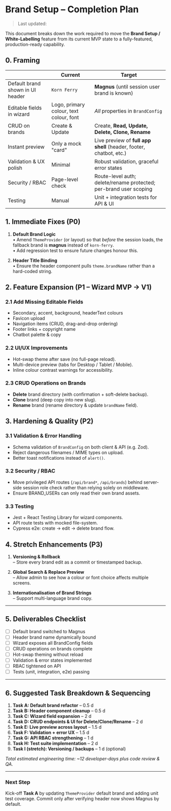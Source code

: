 # Brand Setup – Completion Plan

> Last updated: <!-- TODO: date will be filled automatically by author on commit -->

This document breaks down the work required to move the **Brand Setup / White-Labelling** feature from its current MVP state to a fully-featured, production-ready capability.

## 0. Framing

|                                  | Current                                 | Target                                                             |
| -------------------------------- | --------------------------------------- | ------------------------------------------------------------------ |
| Default brand shown in UI header | `Korn Ferry`                            | **Magnus** (until session user brand is known)                     |
| Editable fields in wizard        | Logo, primary colour, text colour, font | _All_ properties in `BrandConfig`                                  |
| CRUD on brands                   | Create & Update                         | Create, **Read, Update, Delete, Clone, Rename**                    |
| Instant preview                  | Only a mock "card"                      | Live preview of **full app shell** (header, footer, chatbot, etc.) |
| Validation & UX polish           | Minimal                                 | Robust validation, graceful error states                           |
| Security / RBAC                  | Page-level check                        | Route-level auth; delete/rename protected; per-brand user scoping  |
| Testing                          | Manual                                  | Unit + integration tests for API & UI                              |

## 1. Immediate Fixes (P0)

1. **Default Brand Logic**  
   • Amend `ThemeProvider` (or layout) so that _before_ the session loads, the fallback brand is **magnus** instead of `korn-ferry`.  
   • Add regression test to ensure future changes honour this.

2. **Header Title Binding**  
   • Ensure the header component pulls `theme.brandName` rather than a hard-coded string.

## 2. Feature Expansion (P1 – Wizard MVP → V1)

### 2.1 Add Missing Editable Fields

- Secondary, accent, background, headerText colours
- Favicon upload
- Navigation items (CRUD, drag-and-drop ordering)
- Footer links + copyright name
- Chatbot palette & copy

### 2.2 UI/UX Improvements

- Hot-swap theme after save (no full-page reload).
- Multi-device preview (tabs for Desktop / Tablet / Mobile).
- Inline colour contrast warnings for accessibility.

### 2.3 CRUD Operations on Brands

- **Delete** brand directory (with confirmation + soft-delete backup).
- **Clone** brand (deep copy into new slug).
- **Rename** brand (rename directory & update `brandName` field).

## 3. Hardening & Quality (P2)

### 3.1 Validation & Error Handling

- Schema validation of `BrandConfig` on both client & API (e.g. Zod).
- Reject dangerous filenames / MIME types on upload.
- Better toast notifications instead of `alert()`.

### 3.2 Security / RBAC

- Move privileged API routes (`/api/brand*`, `/api/brands`) behind server-side session role check rather than relying solely on middleware.
- Ensure BRAND_USERs can only read their own brand assets.

### 3.3 Testing

- Jest + React Testing Library for wizard components.
- API route tests with mocked file-system.
- Cypress e2e: create → edit → delete brand flow.

## 4. Stretch Enhancements (P3)

1. **Versioning & Rollback**  
   – Store every brand edit as a commit or timestamped backup.

2. **Global Search & Replace Preview**  
   – Allow admin to see how a colour or font choice affects multiple screens.

3. **Internationalisation of Brand Strings**  
   – Support multi-language brand copy.

---

## 5. Deliverables Checklist

- [ ] Default brand switched to Magnus
- [ ] Header brand name dynamically bound
- [ ] Wizard exposes all BrandConfig fields
- [ ] CRUD operations on brands complete
- [ ] Hot-swap theming without reload
- [ ] Validation & error states implemented
- [ ] RBAC tightened on API
- [ ] Tests (unit, integration, e2e) passing

---

## 6. Suggested Task Breakdown & Sequencing

1. **Task A: Default brand refactor** – 0.5 d
2. **Task B: Header component cleanup** – 0.5 d
3. **Task C: Wizard field expansion** – 2 d
4. **Task D: CRUD endpoints & UI for Delete/Clone/Rename** – 2 d
5. **Task E: Live preview across layout** – 1.5 d
6. **Task F: Validation + error UX** – 1.5 d
7. **Task G: API RBAC strengthening** – 1 d
8. **Task H: Test suite implementation** – 2 d
9. **Task I (stretch): Versioning / backups** – 1 d (optional)

_Total estimated engineering time: ~12 developer-days plus code review & QA._

---

### Next Step

Kick-off **Task A** by updating `ThemeProvider` default brand and adding unit test coverage. Commit only after verifying header now shows Magnus by default.
